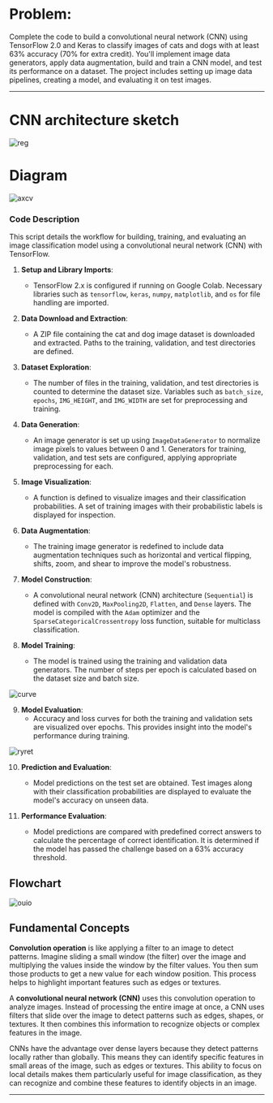 # Problem:

Complete the code to build a convolutional neural network (CNN) using TensorFlow 2.0 and Keras to classify images of cats and dogs with at least 63% accuracy (70% for extra credit). You'll implement image data generators, apply data augmentation, build and train a CNN model, and test its performance on a dataset. The project includes setting up image data pipelines, creating a model, and evaluating it on test images.

---------
# CNN architecture sketch

![reg](https://github.com/KnEl1a/Deep_Learning_with_Tensorflow_and_sklearn_fccamp/blob/main/CNN%20Cat%20and%20Dog%20imgClassifier/img/representacion.png)

# Diagram

![axcv](https://github.com/KnEl1a/Deep_Learning_with_Tensorflow_and_sklearn_fccamp/blob/main/CNN%20Cat%20and%20Dog%20imgClassifier/img/class%20diagram.png)

### Code Description

This script details the workflow for building, training, and evaluating an image classification model using a convolutional neural network (CNN) with TensorFlow.

1. **Setup and Library Imports**:
   - TensorFlow 2.x is configured if running on Google Colab. Necessary libraries such as `tensorflow`, `keras`, `numpy`, `matplotlib`, and `os` for file handling are imported.

2. **Data Download and Extraction**:
   - A ZIP file containing the cat and dog image dataset is downloaded and extracted. Paths to the training, validation, and test directories are defined.

3. **Dataset Exploration**:
   - The number of files in the training, validation, and test directories is counted to determine the dataset size. Variables such as `batch_size`, `epochs`, `IMG_HEIGHT`, and `IMG_WIDTH` are set for preprocessing and training.

4. **Data Generation**:
   - An image generator is set up using `ImageDataGenerator` to normalize image pixels to values between 0 and 1. Generators for training, validation, and test sets are configured, applying appropriate preprocessing for each.

5. **Image Visualization**:
   - A function is defined to visualize images and their classification probabilities. A set of training images with their probabilistic labels is displayed for inspection.

6. **Data Augmentation**:
   - The training image generator is redefined to include data augmentation techniques such as horizontal and vertical flipping, shifts, zoom, and shear to improve the model's robustness.

7. **Model Construction**:
   - A convolutional neural network (CNN) architecture (`Sequential`) is defined with `Conv2D`, `MaxPooling2D`, `Flatten`, and `Dense` layers. The model is compiled with the `Adam` optimizer and the `SparseCategoricalCrossentropy` loss function, suitable for multiclass classification.

8. **Model Training**:
   - The model is trained using the training and validation data generators. The number of steps per epoch is calculated based on the dataset size and batch size.

  ![curve](https://github.com/KnEl1a/Deep_Learning_with_Tensorflow_and_sklearn_fccamp/blob/main/CNN%20Cat%20and%20Dog%20imgClassifier/img/curva%20de%20aprendisaje.png)

9. **Model Evaluation**:
   - Accuracy and loss curves for both the training and validation sets are visualized over epochs. This provides insight into the model's performance during training.

![ryret](https://github.com/KnEl1a/Deep_Learning_with_Tensorflow_and_sklearn_fccamp/blob/main/CNN%20Cat%20and%20Dog%20imgClassifier/img/Captura%20de%20pantalla%202024-07-19%20205554.png)

10. **Prediction and Evaluation**:
    - Model predictions on the test set are obtained. Test images along with their classification probabilities are displayed to evaluate the model's accuracy on unseen data.

11. **Performance Evaluation**:
    - Model predictions are compared with predefined correct answers to calculate the percentage of correct identification. It is determined if the model has passed the challenge based on a 63% accuracy threshold.

## Flowchart

![ouio](https://github.com/KnEl1a/Deep_Learning_with_Tensorflow_and_sklearn_fccamp/blob/main/CNN%20Cat%20and%20Dog%20imgClassifier/img/diagram%20languaje.png)


## Fundamental Concepts

**Convolution operation** is like applying a filter to an image to detect patterns. Imagine sliding a small window (the filter) over the image and multiplying the values inside the window by the filter values. You then sum those products to get a new value for each window position. This process helps to highlight important features such as edges or textures.

A **convolutional neural network (CNN)** uses this convolution operation to analyze images. Instead of processing the entire image at once, a CNN uses filters that slide over the image to detect patterns such as edges, shapes, or textures. It then combines this information to recognize objects or complex features in the image.

CNNs have the advantage over dense layers because they detect patterns locally rather than globally. This means they can identify specific features in small areas of the image, such as edges or textures. This ability to focus on local details makes them particularly useful for image classification, as they can recognize and combine these features to identify objects in an image.

---
